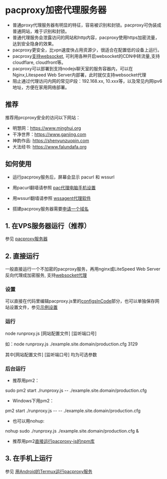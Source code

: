 # pacproxy加密代理服务器

* 普通proxy代理服务器有明显的特征，容易被识别和封锁。pacproxy可伪装成普通网站，难于识别和封锁。
* 普通代理服务会泄露访问的网站和http内容，pacproxy使用https加密流量，达到安全隐身的效果。
* pacproxy更安全，比vpn速度快占用资源少，很适合在配置低的设备上运行。
* pacproxy[支持websocket](https://github.com/httpgate/wssproxy-agent), 可利用各种开启websocket的CDN中转流量,支持cloudflare, cloudfront等。
* pacproxy可以部署到支持nodejs聊天室的服务容器内，可以在Nginx,Litespeed Web Server内部署，此时就仅支持websocket代理
* 阻止通过代理访问内网的常见IP段：192.168.xx, 10.xxx等，以及常见内网ipv6地址，方便在家用网络部署。


## 推荐

推荐用prcproxy安全的访问以下网站：
* 明慧网：https://www.minghui.org
* 干净世界：https://www.ganjing.com
* 神韵作品: https://shenyunzuopin.com
* 大法经书: https://www.falundafa.org


## 如何使用

* 运行pacproxy服务后，屏幕会显示 pacurl 和 wssurl

* 用pacurl翻墙请参照 [pac代理电脑手机设置](\/documents\/DeviceSetting_ZH\.md)

* 用wssurl翻墙请参照 [wssagent代理软件](https://github.com/httpgate/wssproxy-agent)

* 搭建pacproxy服务器需要[申请一个域名](\/documents\/About_Domain_ZH.md)


## 1. 在VPS服务器运行（推荐）

参见 [pacproxy服务器](https://github.com/httpgate/pacproxy-server)


## 2. 直接运行

一般直接运行一个不加密的pacproxy服务，再用nginx或LiteSpeed Web Server反向代理成加密服务, 支持[websocket代理](https://github.com/httpgate/wssproxy-agent)

### 设置

可以直接在代码里编辑pacproxy.js里的[configsInCode](pacproxy\.js)部分，也可以单独保存网站设置文件，参见[示例设置](example.site.domain\/production.cfg)

### 运行

node runproxy.js [网站配置文件] [监听端口号]

如：node runproxy.js ./example.site.domain/production.cfg 3129

其中[网站配置文件] [监听端口号] 均为可选参数


### 后台运行

* 推荐用pm2：

sudo pm2 start ./runproxy.js -- ./example.site.domain/production.cfg 

* Windows下用pm2：

pm2 start ./runproxy.js -- -- ./example.site.domain/production.cfg 

* 也可以用nohup:

nohup sudo ./runproxy.js ./example.site.domain/production.cfg &

* 推荐用pm2[直接运行pacproxy-js的npm库](https://github.com/httpgate/resouces/tree/main/pm2_Run_Npm_Package.md)

## 3. 在手机上运行

参见 [用Android的Termux运行pacproxy服务](https://github.com/httpgate/resources/blob/main/android_termux_run_pacproxy.md)


